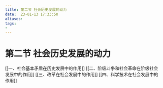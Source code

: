 ```yaml
---
title: 第二节 社会历史发展的动力
date:  23-01-13 17:33:50
aliases: 
tags: 
- 
---
```


# 第二节 社会历史发展的动力


[[一、社会基本矛盾在历史发展中的作用]]
[[二、阶级斗争和社会革命在阶级社会发展中的作用]]
[[三、改革在社会发展中的作用]]
[[四、科学技术在社会发展中的作用]]
